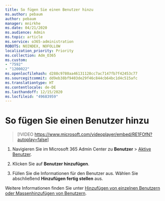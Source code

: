 ```yaml
---
title: So fügen Sie einen Benutzer hinzu
ms.author: pebaum
author: pebaum
manager: mnirkhe
ms.date: 04/21/2020
ms.audience: Admin
ms.topic: article
ms.service: o365-administration
ROBOTS: NOINDEX, NOFOLLOW
localization_priority: Priority
ms.collection: Adm_O365
ms.custom:
- "7592"
- "1200022"
ms.openlocfilehash: d288c9780aa46131128cc7ac7147fb7f42453c77
ms.sourcegitcommit: dd9eb38bf9403de29f46c844cb64bc1d4c515afc
ms.translationtype: HT
ms.contentlocale: de-DE
ms.lasthandoff: 12/15/2020
ms.locfileid: "49683959"
---
```

# <a name="how-to-add-a-user"></a>So fügen Sie einen Benutzer hinzu

> [!VIDEO https://www.microsoft.com/videoplayer/embed/RE1FOfN?autoplay=false]

1. Navigieren Sie im Microsoft 365 Admin Center zu **Benutzer** > [Aktive Benutzer](https://admin.microsoft.com/Adminportal/Home?source=applauncher#/users).

2. Klicken Sie auf **Benutzer hinzufügen**.

3. Füllen Sie die Informationen für den Benutzer aus.  Wählen Sie abschließend **Hinzufügen fertig stellen** aus.

Weitere Informationen finden Sie unter [Hinzufügen von einzelnen Benutzern oder Massenhinzufügen von Benutzern](https://docs.microsoft.com/microsoft-365/admin/add-users/add-users).